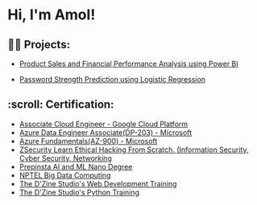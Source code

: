<h1>Hi, I'm Amol! </h1>

<h2>👨‍💻 Projects:</h2>

- [Product Sales and Financial Performance Analysis using Power BI](https://github.com/amoljain2k/Product-Sales-and-Financial-Performance-Analysis-using-PowerBi)
 
- [Password Strength Prediction using Logistic Regression](https://github.com/amoljain2k/Passwords-Strength-Prediction)

<!-- - [Password Strength Prediction using Logistic Regression](https://github.com/amoljain2k/Passwords-Strength-Prediction) -->


<h2>:scroll: Certification:</h2>

- [Associate Cloud Engineer - Google Cloud Platform](https://google.accredible.com/85959184-b9c5-47ef-960e-2157f66fef7c?record_view=true)
- [Azure Data Engineer Associate(DP-203) - Microsoft](https://www.youtube.com/watch?v=uHy3oM7NnoU)
- [Azure Fundamentals(AZ-900) - Microsoft ](https://www.youtube.com/watch?v=N-L9hklSlNk)
- [ZSecurity Learn Ethical Hacking From Scratch. (Information Security, Cyber Security, Networking](https://www.youtube.com/watch?v=E2MwRWxDBkA)
- [Prepinsta AI and ML Nano Degree](https://www.youtube.com/watch?v=OfvdQeh79s0)
- [NPTEL Big Data Computing](https://www.youtube.com/watch?v=E2MwRWxDBkA)
- [The D'Zine Studio's Web Development Training](https://www.youtube.com/watch?v=E2MwRWxDBkA)
- [The D'Zine Studio's Python Training](https://www.youtube.com/watch?v=E2MwRWxDBkA)




